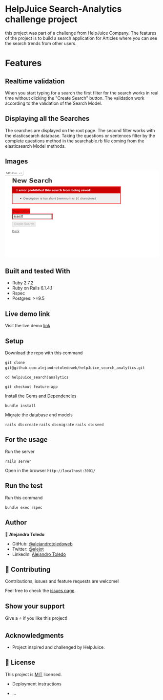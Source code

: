 # HelpJuice Search-Analytics challenge project 

this project was part of a challenge from HelpJuice Company.
The features of the project is to build a search application for Articles where you can see the search trends from other users.

# Features

## Realtime validation

When you start typing for a search the first filter for the search works in real time without clicking the "Create Search" button. The validation work according to the validation of the Search Model.

## Displaying all the Searches

The searches are displayed on the root page. The second filter works with the elasticsearch database. Taking the questions or sentences filter by the complete questions method in the searchable.rb file coming from the elasticsearch Model methods.

## Images

![screenshot](app/assets/images/search_errors.png)

## Built and tested With

- Ruby 2.7.2
- Ruby on Rails 6.1.4.1
- Rspec
- Postgres: >=9.5

## Live demo link

Visit the live demo [link](https://helpjuice-app.herokuapp.com/)

## Setup

Download the repo with this command

`git clone git@github.com:alejandrotoledoweb/helpJuice_search_analytics.git`

`cd helpJuice_search)analytics`

`git checkout feature-app` 

Install the Gems and Dependencies

`bundle install`

Migrate the database and models

`rails db:create`
`rails db:migrate`
`rails db:seed`

## For the usage

Run the server

`rails server`

Open in the browser `http://localhost:3001/`

## Run the test 

Run this command

`bundle exec rspec`

## Author

👤 **Alejandro Toledo**

- GitHub: [@alejandrotoledoweb](https://github.com/alejandrotoledoweb)
- Twitter: [@alejot](https://twitter.com/alejot) 
- LinkedIn: [Alejandro Toledo](https://www.linkedin.com/in/alejandro-toledo-3b444b109/) 

## 🤝 Contributing

Contributions, issues and feature requests are welcome!

Feel free to check the [issues page](https://github.com/alejandrotoledoweb/helpJuice_search_analytics/issues).

## Show your support

Give a ⭐️ if you like this project!

## Acknowledgments


- Project inspired and challenged by HelpJuice.

## 📝 License

This project is [MIT](https://opensource.org/licenses/MIT) licensed.


* Deployment instructions

* ...
